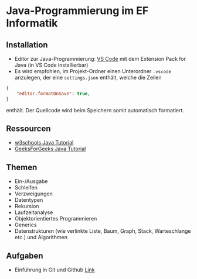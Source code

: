 # Java-Programmierung im EF Informatik

## Installation

- Editor zur Java-Programmierung: [VS Code](https://code.visualstudio.com/) mit dem Extension Pack for Java (in VS Code installierbar)
- Es wird empfohlen, im Projekt-Ordner einen Unterordner `.vscode` anzulegen, der eine `settings.json` enthält, welche die Zeilen

```json
{
    "editor.formatOnSave": true,
}
```

enthält. Der Quellcode wird beim Speichern somit automatisch formatiert.

## Ressourcen

- [w3schools Java Tutorial](https://www.w3schools.com/java/default.asp)
- [GeeksForGeeks Java Tutorial](https://www.geeksforgeeks.org/java/)

## Themen

- Ein-/Ausgabe
- Schleifen
- Verzweigungen
- Datentypen
- Rekursion
- Laufzeitanalyse
- Objektorientiertes Programmieren
- Generics
- Datenstrukturen (wie verlinkte Liste, Baum, Graph, Stack, Warteschlange etc.) und Algorithmen

## Aufgaben

- Einführung in Git und Github [Link](https://classroom.github.com/a/Au95RH-b)
